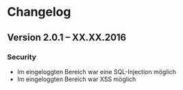 Changelog
=========

Version 2.0.1 – XX.XX.2016
--------------------------

### Security

* Im eingeloggten Bereich war eine SQL-Injection möglich
* Im eingeloggten Bereich war XSS möglich
